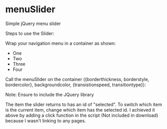 menuSlider
==========

Simple jQuery menu slider

Steps to use the Slider:

Wrap your navigation menu in a container as shown:

<div id="slideContainer">
  <ul>
		<li id="selected">One</li>
		<li>Two</li>
		<li>Three</li>
		<li>Four</li>
	</ul>
</div>
				
Call the menuSlider on the container ({borderthickness, borderstyle, bordercolor}, backgroundcolor, {transistionspeed, transitiontype}):

<script>
$("#slideContainer").menuSlider({thickness:"2px",borderStyle:"solid",borderColor:"blue"}, 
				"rgba(0,0,150,0.4)", 
				{speed:".4s", tStyle:"linear"});
</script>
				
Note: Ensure to include the JQuery library

The item the slider returns to has an id of "selected". To switch which item is the current item, change which item has the selected id. I achieved it above by adding a click function in the script (Not included in download) because I wasn't linking to any pages.
